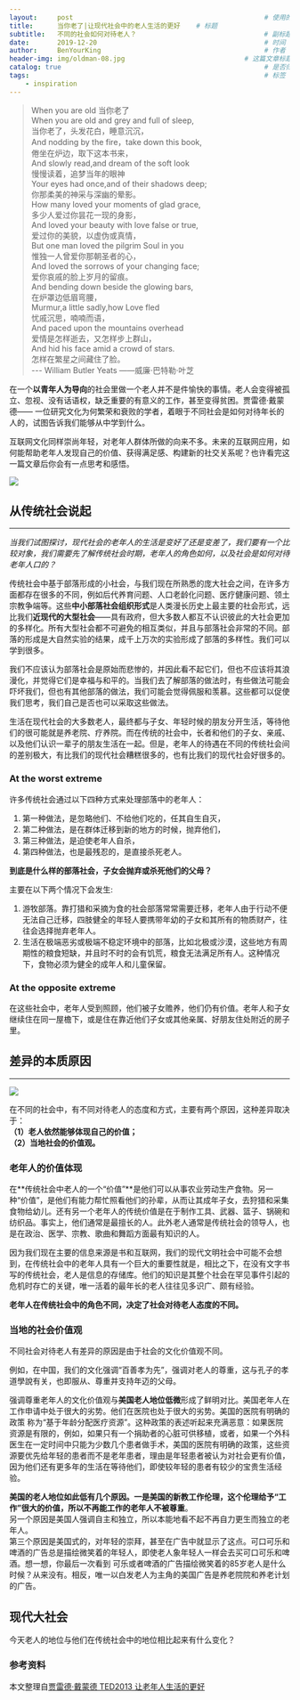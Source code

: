 ```yaml
---
layout:     post                                                # 使用的布局（不需要改）
title:      当你老了|让现代社会中的老人生活的更好    # 标题 
subtitle:   不同的社会如何对待老人？                                # 副标题
date:       2019-12-20                                          # 时间
author:     BenYourKing                                         # 作者
header-img: img/oldman-08.jpg                              # 这篇文章标题背景图片
catalog: true                                                   # 是否归档
tags:                                                           # 标签
    - inspiration
---
```


> When you are old 当你老了    
> When you are old and grey and full of sleep,     
> 当你老了，头发花白，睡意沉沉，    
> And nodding by the fire，take down this book,      
> 倦坐在炉边，取下这本书来，      
> And slowly read,and dream of the soft look      
> 慢慢读着，追梦当年的眼神       
> Your eyes had once,and of their shadows deep;       
> 你那柔美的神采与深幽的晕影。     
> How many loved your moments of glad grace,      
> 多少人爱过你昙花一现的身影，      
> And loved your beauty with love false or true,      
> 爱过你的美貌，以虚伪或真情，      
> But one man loved the pilgrim Soul in you      
> 惟独一人曾爱你那朝圣者的心，     
> And loved the sorrows of your changing face;       
> 爱你哀戚的脸上岁月的留痕。       
> And bending down beside the glowing bars,      
> 在炉罩边低眉弯腰，     
> Murmur,a little sadly,how Love fled       
> 忧戚沉思，喃喃而语，      
> And paced upon the mountains overhead      
> 爱情是怎样逝去，又怎样步上群山，     
> And hid his face amid a crowd of stars.       
> 怎样在繁星之间藏住了脸。        
> --- William Butler Yeats ——威廉·巴特勒·叶芝      
  
    
在一个**以青年人为导向**的社会里做一个老人并不是件愉快的事情。老人会变得被孤立、忽视、没有话语权，缺乏重要的有意义的工作，甚至变得贫困。贾雷德·戴蒙德—— 一位研究文化为何繁荣和衰败的学者，着眼于不同社会是如何对待年长的人的，试图告诉我们能够从中学到什么。       
    
互联网文化同样崇尚年轻，对老年人群体所做的向来不多。未来的互联网应用，如何能帮助老年人发现自己的价值、获得满足感、构建新的社交关系呢？也许看完这一篇文章后你会有一点思考和感悟。     
    
![](https://ftp.bmp.ovh/imgs/2019/12/3013b8594cd5bad3.jpg)
    
              
## 从传统社会说起    
*****    

*当我们试图探讨，现代社会的老年人的生活是变好了还是变差了，我们要有一个比较对象，我们需要先了解传统社会时期，老年人的角色如何，以及社会是如何对待老年人口的？*    

传统社会中基于部落形成的小社会，与我们现在所熟悉的庞大社会之间，在许多方面都存在很多的不同，例如后代养育问题、人口老龄化问题、医疗健康问题、领土宗教争端等。这些**中小部落社会组织形式**是人类漫长历史上最主要的社会形式，远比我们**近现代的大型社会**——具有政府，但大多数人都互不认识彼此的大社会更加的多样化。所有大型社会都不可避免的相互类似，并且与部落社会非常的不同。部落的形成是大自然实验的结果，成千上万次的实验形成了部落的多样性。我们可以学到很多。               
       
我们不应该认为部落社会是原始而悲惨的，并因此看不起它们，但也不应该将其浪漫化，并觉得它们是幸福与和平的。当我们去了解部落的做法时，有些做法可能会吓坏我们，但也有其他部落的做法，我们可能会觉得佩服和羡慕。这些都可以促使我们思考，我们自己是否也可以采取这些做法。    
     
生活在现代社会的大多数老人，最终都与子女、年轻时候的朋友分开生活，等待他们的很可能就是养老院、疗养院。而在传统的社会中，长者和他们的子女、亲戚、以及他们认识一辈子的朋友生活在一起。但是，老年人的待遇在不同的传统社会间的差别极大，有比我们的现代社会糟糕很多的，也有比我们的现代社会好很多的。                

### At the worst extreme

许多传统社会通过以下四种方式来处理部落中的老年人：
1. 第一种做法，是忽略他们、不给他们吃的，任其自生自灭，
2. 第二种做法，是在群体迁移到新的地方的时候，抛弃他们，
3. 第三种做法，是迫使老年人自杀，
4. 第四种做法，也是最残忍的，是直接杀死老人。
            
**到底是什么样的部落社会，子女会抛弃或杀死他们的父母？**          

主要在以下两个情况下会发生:     
1. 游牧部落。靠打猎和采摘为食的社会部落常常需要迁移，老年人由于行动不便无法自己迁移，四肢健全的年轻人要携带年幼的子女和其所有的物质财产，往往会选择抛弃老年人。    
2. 生活在极端恶劣或极端不稳定环境中的部落，比如北极或沙漠，这些地方有周期性的粮食短缺，并且时不时的会有饥荒，粮食无法满足所有人。这种情况下，食物必须为健全的成年人和儿童保留。    
     
### At the opposite extreme

在这些社会中，老年人受到照顾，他们被子女赡养，他们仍有价值。老年人和子女继续住在同一屋檐下，或是住在靠近他们子女或其他亲属、好朋友住处附近的房子里。


## 差异的本质原因
*********
![](https://ftp.bmp.ovh/imgs/2019/12/3ce599e877b3c6cc.jpg)

在不同的社会中，有不同对待老人的态度和方式，主要有两个原因，这种差异取决于：    
**（1）老人依然能够体现自己的价值；    
（2）当地社会的价值观。**      

### 老年人的价值体现

在**传统社会中老人的一个“价值”**是他们可以从事农业劳动生产食物。另一种“价值”，是他们有能力帮忙照看他们的孙辈，从而让其成年子女，去狩猎和采集食物给幼儿。还有另一个老年人的传统价值是在于制作工具、武器、篮子、锅碗和纺织品。事实上，他们通常是最擅长的人。此外老人通常是传统社会的领导人，也是在政治、医学、宗教、歌曲和舞蹈方面最有知识的人。       
    
因为我们现在主要的信息来源是书和互联网，我们的现代文明社会中可能不会想到，在传统社会中的老年人具有一个巨大的重要性就是，相比之下，在没有文字书写的传统社会，老人是信息的存储库。他们的知识是其整个社会在罕见事件引起的危机时存亡的关键，唯一活着的最年长的老人往往见多识广、颇有经验。    
      
**老年人在传统社会中的角色不同，决定了社会对待老人态度的不同。**    

### 当地的社会价值观

不同社会对待老人有差异的原因是由于社会的文化价值观不同。    
    
例如，在中国，我们的文化强调“百善孝为先”，强调对老人的尊重，这与孔子的孝道學說有关，也即服从、尊重并支持年迈的父母。    
    
强调尊重老年人的文化价值观与**美国老人地位低微**形成了鲜明对比。美国老年人在工作申请中处于很大的劣势。他们在医院也处于很大的劣势。美国的医院有明确的政策 称为“基于年龄分配医疗资源”。这种政策的表述听起来充满恶意：如果医院资源是有限的，例如，如果只有一个捐助者的心脏可供移植，或者，如果一个外科医生在一定时间中只能为少数几个患者做手术，美国的医院有明确的政策，这些资源要优先给年轻的患者而不是老年患者，理由是年轻患者被认为对社会更有价值，因为他们还有更多年的生活在等待他们，即使较年轻的患者有较少的宝贵生活经验。     
        
**美国的老人地位如此低有几个原因。**一是美国的新教工作伦理，这个伦理给予“工作”很大的价值，所以**不再能工作的老年人不被尊重**。    
另一个原因是美国人强调自主和独立，所以本能地看不起不再自力更生而独立的老年人。    
第三个原因是美国式的，对年轻的崇拜，甚至在广告中就显示了这点。可口可乐和啤酒的广告总是描绘微笑着的年轻人，即使老人象年轻人一样会去买可口可乐和啤酒。想一想，你最后一次看到 可乐或者啤酒的广告描绘微笑着的85岁老人是什么时候？从来没有。相反，唯一以白发老人为主角的美国广告是养老院院和养老计划的广告。    

## 现代大社会

今天老人的地位与他们在传统社会中的地位相比起来有什么变化？















### 参考资料

本文整理自[贾雷德·戴蒙德 TED2013 让老年人生活的更好](https://www.ted.com/talks/jared_diamond_how_societies_can_grow_old_better?language=zh-cn)

